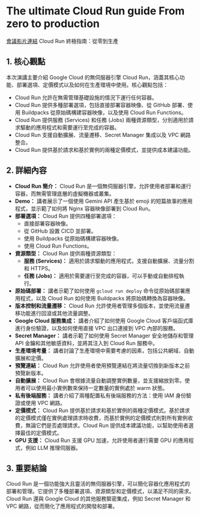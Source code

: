 # The ultimate Cloud Run guide From zero to production
[會議影片連結](https://www.youtube.com/watch?v=a459I_qUF3Q)
Cloud Run 終極指南：從零到生產

## 1. 核心觀點

本次演講主要介紹 Google Cloud 的無伺服器引擎 Cloud Run，涵蓋其核心功能、部署選項、定價模式以及如何在生產環境中使用。核心觀點包括：

*   Cloud Run 允許在無需管理基礎設施的情況下運行任何容器。
*   Cloud Run 提供多種部署選項，包括直接部署容器映像、從 GitHub 部署、使用 Buildpacks 從原始碼構建容器映像，以及使用 Cloud Run Functions。
*   Cloud Run 提供服務 (Services) 和任務 (Jobs) 兩種資源類型，分別適用於請求驅動的應用程式和需要運行至完成的容器。
*   Cloud Run 支援自動擴展、流量遷移、Secret Manager 集成以及 VPC 網路整合。
*   Cloud Run 提供基於請求和基於實例的兩種定價模式，並提供成本建議功能。

## 2. 詳細內容

*   **Cloud Run 簡介：** Cloud Run 是一個無伺服器引擎，允許使用者部署和運行容器，而無需管理底層的虛擬機器或叢集。
*   **Demo：** 講者展示了一個使用 Gemini API 產生基於 emoji 的短篇故事的應用程式，並示範了如何將 Nginx 容器映像部署到 Cloud Run。
*   **部署選項：** Cloud Run 提供四種部署選項：
    *   直接部署容器映像。
    *   從 GitHub 設置 CICD 並部署。
    *   使用 Buildpacks 從原始碼構建容器映像。
    *   使用 Cloud Run Functions。
*   **資源類型：** Cloud Run 提供兩種資源類型：
    *   **服務 (Services)：** 適用於請求驅動的應用程式，支援自動擴展、流量分割和 HTTPS。
    *   **任務 (Jobs)：** 適用於需要運行至完成的容器，可以手動或自動排程執行。
*   **原始碼部署：** 講者示範了如何使用 `gcloud run deploy` 命令從原始碼部署應用程式，以及 Cloud Run 如何使用 Buildpacks 將原始碼轉換為容器映像。
*   **版本控制和流量遷移：** Cloud Run 允許使用者管理多個版本，並使用流量遷移功能進行回滾或其他流量調整。
*   **Google Cloud 服務集成：** 講者介紹了如何使用 Google Cloud 客戶端函式庫進行身份驗證，以及如何使用直接 VPC 出口連接到 VPC 內部的服務。
*   **Secret Manager：** 講者示範了如何使用 Secret Manager 安全地儲存和管理 API 金鑰和其他敏感資料，並將其注入到 Cloud Run 服務中。
*   **生產環境考量：** 講者討論了生產環境中需要考慮的因素，包括公共網域、自動擴展和定價。
*   **預覽連結：** Cloud Run 允許使用者使用預覽連結在將流量切換到新版本之前預覽新版本。
*   **自動擴展：** Cloud Run 會根據流量自動調整實例數量，並支援縮放到零。使用者可以使用最小實例數來保持一定數量的實例處於 warm 狀態。
*   **私有後端服務：** 講者介紹了兩種配置私有後端服務的方法：使用 IAM 身份驗證或使用 VPC 網路。
*   **定價模式：** Cloud Run 提供基於請求和基於實例的兩種定價模式。基於請求的定價模式僅在實例處理請求時收費，而基於實例的定價模式則對所有實例收費，無論它們是否處理請求。Cloud Run 提供成本建議功能，以幫助使用者選擇最佳的定價模式。
*   **GPU 支援：** Cloud Run 支援 GPU 加速，允許使用者運行需要 GPU 的應用程式，例如 LLM 推理伺服器。

## 3. 重要結論

Cloud Run 是一個功能強大且靈活的無伺服器引擎，可以簡化容器化應用程式的部署和管理。它提供了多種部署選項、資源類型和定價模式，以滿足不同的需求。Cloud Run 還與 Google Cloud 的其他服務緊密集成，例如 Secret Manager 和 VPC 網路，從而簡化了應用程式的開發和部署。
